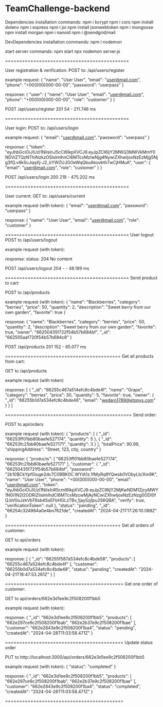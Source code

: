 # TeamChallenge-backend

Dependencies installation commands:
npm i bcrypt
npm i cors
npm install dotenv
npm i express
npm i joi
npm install jsonwebtoken
npm i mongoose
npm install morgan
npm i nanoid
npm i @sendgrid/mail

DevDependencies installation commands:
npm i nodemon

start server commands:
npm start
npx nodemon server.js

============================================

User registration & verification:
POST to: /api/users/register

example request:
{
"name": "User User",
"email": "user@mail.com",
"phone": "+00(000)000-00-00",
"password": "userpass"
}

response:
{
"user": {
"name": "User User",
"email": "user@mail.com",
"phone": "+00(000)000-00-00",
"role": "customer"
}
}

POST /api/users/register 201 54 - 211.746 ms

============================================

User login:
POST to: /api/users/login

example request:
{
"email": "user@mail.com",
"password": "userpass"
}

response:
{
"token": "eyJhbGciOiJIUzI1NiIsInJ5cCI6IkpXVCJ9.eyJpZCI6IjY2MWQ3MWVkMmY0NDViZTQzNThiNzkzOSIsImlhnCI6MTcxMzIwNjg4NywiZXhwIjoxNzEzMjg5Njg3fQ.v6kScJqqXj-J2_kYWZUJGOeWqQbuAkovbth7wCjHMuA",
"user": {
"email": "user@mail.com",
"role": "customer"
}
}

POST /api/users/login 200 219 - 475.202 ms

============================================

User current:
GET to: /api/users/current

example request (with token):
{
"email": "user@mail.com",
"password": "userpass"
}

response:
{
"name": "User User",
"email": "user@mail.com",
"role": "customer"
}

============================================
User logout
POST to /api/users/logout

example request (with token):

response:
status: 204 No content

POST /api/users/logout 204 - - 48.189 ms

============================================
Send product to cart:

POST to /api/products

example request (with token):
{
"name": "Blackberries",
"category": "berries",
"price": 50,
"quantity": 2,
"description": "Sweet berry from our own garden",
"favorite": true
}

response:
{
"name": "Blackberries",
"category": "berries",
"price": 50,
"quantity": 2,
"description": "Sweet berry from our own garden",
"favorite": true,
"owner": "66250435f722f54b57b684bf",
"\_id": "662505aaf720f54b57b684c8"
}

POST /api/products 201 152 - 65.077 ms

=========================================
Get all products from cart:

GET to /api/products

example request (with token)

response:
[
{
"_id": "66255c467a514efc8c4bde4f",
"name": "Grape",
"category": "berries",
"price": 30,
"quantity": 5,
"favorite": true,
"owner": {
"_id": "66255b1d7a534efc8c4bde48",
"email": "wedaro1789@etopys.com"
}
}
]

=============================================
Send order:

POST to api/orders

example request (with token):
{
"products": [
{
"_id": "66253ff01bb80baefe527174",
"quantity": 5
},
{
"_id": "66253fc21bb80baefe527171",
"quantity": 3
}
],
"totalPrice": 90.99,
"shippingAddress": "Street, 123, city, country"
}

response:
{
"products": [
"66253ff01bb80baefe527174",
"66253fc21bb80baefe527171"
],
"customer": {
"\_id": "66250435f721f54b57b684bf",
"password": "$2b$10$CkYpfGiuge2dc7C0BBK0C.WYiA1z.1fMyRq9YQwsb0VObyLb/Xm9K",
"name": "User User",
"phone": "+00(000)000-00-00",
"email": "user@mail.com",
"token": "eyJhbGciOiJIUzI1NiIsInR5cmI6IkpXVCJ9.eyJpZCI6IjY2MjKwNDM1ZjcyMWY1NGI1N2I2ODRiZiIsImlhdCI6MTcxMzcwMjAyNCwiZXhwIjoxNzEzNzg0ODI0fQ.bV0oJzkVbT6sb4SsEFbHGLzTBv_1jaySzjlpu256QBA",
"verify": true,
"verificationToken": null
},
"status": "pending",
"\_id": "66254c324984a0e4bn7621de",
"createdAt": "2024-04-21T17:26:10.088Z"
}

=========================================
Get all orders of customer:

GET to api/orders

example request (with token):

response:
[
{
"\_id": "66255f587a534efc8c4bde58",
"products": [
"66255c467a524efc8c4bde4f"
],
"customer": "66255b0d7a534efc8c4bde48",
"status": "pending",
"createdAt": "2024-04-21T18:47:53.261Z"
}
]

==========================================
Get one order of customer:

GET to api/orders/662e3d1ee9c2f508200f1bb5

example request (with token):

response:
{
"\_id": "662e3d1ee9c2f508200f1bb5",
"products": [
"662e297ce9c2f508200f1bab",
"662e2b37e9c2f508200f1bae"
],
"customer": "662e2843e9c2f508200f1ba4",
"status": "pending",
"createdAt": "2024-04-28T11:03:58.471Z"
}

==========================================
Update status order

PUT to http://localhost:3000/api/orders/662e3d1ee9c2f508200f1bb5

example request (with token):
{
"status": "completed"
}

response:
{
"\_id": "662e3d1ee9c2f508200f1bb5",
"products": [
"662e297ce9c2f508200f1bab",
"662e2b37e9c2f508200f1bae"
],
"customer": "662e2843e9c2f508200f1ba4",
"status": "completed",
"createdAt": "2024-04-28T11:03:58.471Z"
}

==========================================
